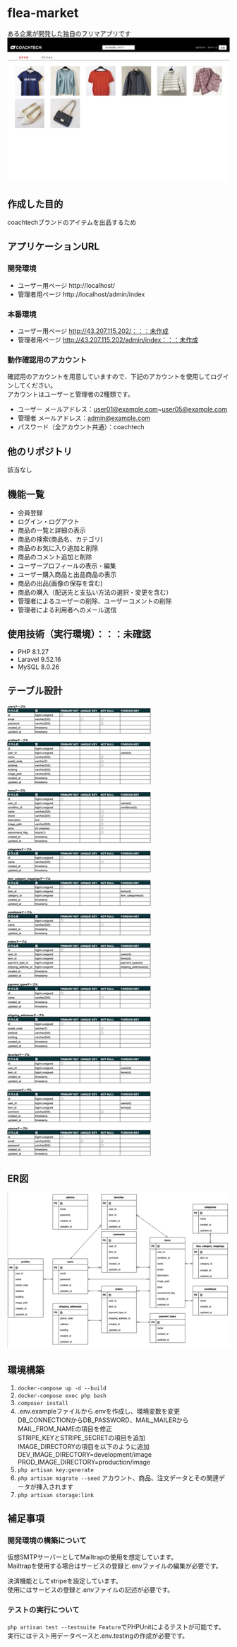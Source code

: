 # flea-market
ある企業が開発した独自のフリマアプリです
![top_screen](src/top_screen_image.jpeg)

## 作成した目的
coachtechブランドのアイテムを出品するため

## アプリケーションURL
### 開発環境
- ユーザー用ページ http://localhost/
- 管理者用ページ http://localhost/admin/index

### 本番環境
- ユーザー用ページ http://43.207.115.202/：：：未作成
- 管理者用ページ http://43.207.115.202/admin/index：：：未作成

### 動作確認用のアカウント
確認用のアカウントを用意していますので、下記のアカウントを使用してログインしてください。  
アカウントはユーザーと管理者の2種類です。  
- ユーザー メールアドレス：user01@example.com~user05@example.com
- 管理者 メールアドレス：admin@example.com
- パスワード（全アカウント共通）：coachtech

## 他のリポジトリ
該当なし

## 機能一覧
- 会員登録
- ログイン・ログアウト
- 商品の一覧と詳細の表示
- 商品の検索(商品名、カテゴリ)
- 商品のお気に入り追加と削除
- 商品のコメント追加と削除
- ユーザープロフィールの表示・編集
- ユーザー購入商品と出品商品の表示
- 商品の出品(画像の保存を含む)
- 商品の購入（配送先と支払い方法の選択・変更を含む）
- 管理者によるユーザーの削除、ユーザーコメントの削除
- 管理者による利用者へのメール送信

## 使用技術（実行環境）：：：未確認
- PHP 8.1.27
- Laravel 9.52.16
- MySQL 8.0.26

## テーブル設計
![table_design](src/table_design.jpg)

## ER図
![frea-market_ER-Diagram](src/frea-market.drawio.jpg)

## 環境構築

 1. ```docker-compose up -d --build```
 2. ```docker-compose exec php bash```
 3. ```composer install```
 4. .env.exampleファイルから.envを作成し、環境変数を変更  
DB_CONNECTIONからDB_PASSWORD、MAIL_MAILERからMAIL_FROM_NAMEの項目を修正  
STRIPE_KEYとSTRIPE_SECRETの項目を追加  
IMAGE_DIRECTORYの項目を以下のように追加  
DEV_IMAGE_DIRECTORY=development/image  
PROD_IMAGE_DIRECTORY=production/image  
 5. ```php artisan key:generate```
 6. ```php artisan migrate --seed```
アカウント、商品、注文データとその関連データが挿入されます
 7. ```php artisan storage:link```

## 補足事項
### 開発環境の構築について
仮想SMTPサーバーとしてMailtrapの使用を想定しています。  
Mailtrapを使用する場合はサービスの登録と.envファイルの編集が必要です。

決済機能としてstripeを設定しています。  
使用にはサービスの登録と.envファイルの記述が必要です。  

### テストの実行について
```php artisan test --testsuite Feature```でPHPUnitによるテストが可能です。  
実行にはテスト用データベースと.env.testingの作成が必要です。
